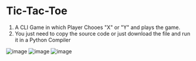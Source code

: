 # Tic-Tac-Toe
1. A CLI Game in which Player Chooes "X" or "Y" and plays the game.
2. You just need to copy the source code or just download the file and run it in a Python Compiler

![image](https://user-images.githubusercontent.com/73697731/230278628-bd84ae9c-a276-48ef-889a-97df6e926c47.png)
![image](https://user-images.githubusercontent.com/73697731/230278717-f22343ab-f733-48a9-9be7-448578d3dd3e.png)
![image](https://user-images.githubusercontent.com/73697731/230278761-160ec60d-efb3-4c38-9f35-c7e7009b13df.png)

